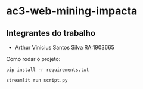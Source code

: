 # ac3-web-mining-impacta

## Integrantes do trabalho

- Arthur Vinicius Santos Silva RA:1903665

Como rodar o projeto:

```
pip install -r requirements.txt
```

```
streamlit run script.py
```
